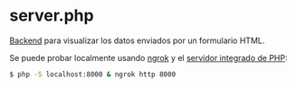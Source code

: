 # server.php

[Backend](https://github.com/egibide-dam/lm-html-test-server) para visualizar los datos enviados por un formulario HTML.

Se puede probar localmente usando [ngrok](https://ngrok.com) y el [servidor integrado de PHP](http://php.net/manual/es/features.commandline.webserver.php):

```bash
$ php -S localhost:8000 & ngrok http 8000
```
